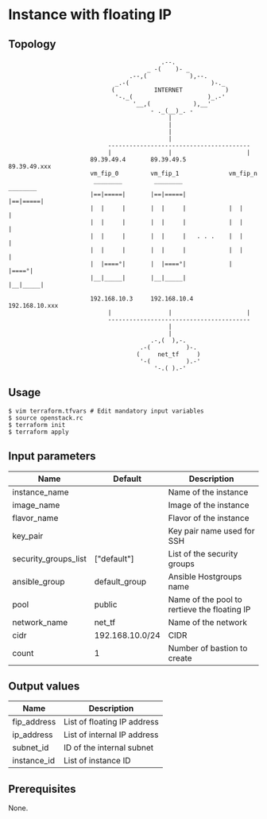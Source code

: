 # Instance with floating IP

## Topology
```
                                           .--.
                                       _ -(    )- _
                                  .--,(            ),--.
                              _.-(                       )-._
                             (           INTERNET            )
                              '-._(                     )_.-'
                                   '__,(            ),__'
                                        - ._(__)_. -
                                             |
                                             |
                                             |
                                             |
                            ----------------------------------------
                            |                |                     |
                       89.39.49.4       89.39.49.5            89.39.49.xxx
                       vm_fip_0         vm_fip_1              vm_fip_n
                        ________         ________              ________
                       |==|=====|       |==|=====|            |==|=====|
                       |  |     |       |  |     |            |  |     |
                       |  |     |       |  |     |            |  |     |
                       |  |     |       |  |     |   . . .    |  |     |
                       |  |     |       |  |     |            |  |     |
                       |  |====°|       |  |====°|            |  |====°|
                       |__|_____|       |__|_____|            |__|_____|
                       
                       192.168.10.3     192.168.10.4         192.168.10.xxx
                            |                |                     |
                            ----------------------------------------
                                             |
                                             |
                                        .-,(  ),-.
                                     .-(          )-.
                                    (     net_tf     )
                                     '-(          ).-'
                                         '-.( ).-'
```

## Usage
```
$ vim terraform.tfvars # Edit mandatory input variables
$ source openstack.rc
$ terraform init
$ terraform apply
```
## Input parameters
| Name                 | Default         | Description                                  |
|----------------------|-----------------|----------------------------------------------|
| instance_name        |                 | Name of the instance                         |
| image_name           |                 | Image of the instance                        |
| flavor_name          |                 | Flavor of the instance                       |
| key_pair             |                 | Key pair name used for SSH                   |
| security_groups_list | ["default"]     | List of the security groups                  |
| ansible_group        | default_group   | Ansible Hostgroups name                      |
| pool                 | public          | Name of the pool to rertieve the floating IP |
| network_name         | net_tf          | Name of the network                          |
| cidr                 | 192.168.10.0/24 | CIDR                                         |
| count                | 1               | Number of bastion to create                  |

## Output values
| Name          | Description                                  |
|---------------|----------------------------------------------|
| fip_address   | List of floating IP address                  |
| ip_address    | List of internal IP address                  |
| subnet_id     | ID of the internal subnet                    |
| instance_id   | List of instance ID                          |

## Prerequisites
None.
